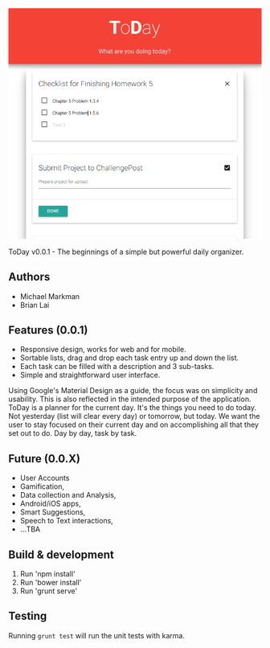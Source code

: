 <img src="/screenshots/ToDay%20tablet%20view%204%20(hw5%20checklist%20added).png">

ToDay v0.0.1 - The beginnings of a simple but powerful daily organizer.

## Authors

* Michael Markman
* Brian Lai

## Features (0.0.1)

* Responsive design, works for web and for mobile.
* Sortable lists, drag and drop each task entry up and down the list.
* Each task can be filled with a description and 3 sub-tasks.
* Simple and straightforward user interface.

Using Google's Material Design as a guide, the focus was on simplicity and usability. This is also reflected in the intended purpose of the application.
ToDay is a planner for the current day. It's the things you need to do today. Not yesterday (list will clear every day) or tomorrow, but today.
We want the user to stay focused on their current day and on accomplishing all that they set out to do. Day by day, task by task.

## Future (0.0.X)

* User Accounts
* Gamification, 
* Data collection and Analysis, 
* Android/iOS apps, 
* Smart Suggestions, 
* Speech to Text interactions,
* ...TBA

## Build & development

1. Run 'npm install'
2. Run 'bower install'
3. Run 'grunt serve'

## Testing

Running `grunt test` will run the unit tests with karma.

